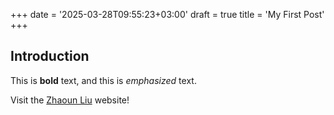 +++
date = '2025-03-28T09:55:23+03:00'
draft = true
title = 'My First Post'
+++

## Introduction

This is **bold** text, and this is *emphasized* text.

Visit the [Zhaoun Liu](../../../html) website!
